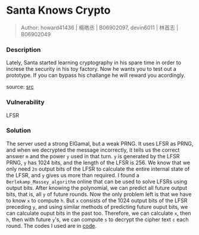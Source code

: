 # Santa Knows Crypto

> Author: howard41436 | 楊皓丞 | B06902097, devin6011 | 林首志 | B06902049

### Description

Lately, Santa started learning cryptography in his spare time in order to increse the security in his toy factory. Now he wants you to test out a prototype. If you can bypass his challange he will reward you acordingly.

source: [src](./src)

### Vulnerability

LFSR

### Solution

The server used a strong ElGamal, but a weak PRNG. It uses LFSR as PRNG, and when we decrypted the message incorrectly, it tells us the correct answer `m` and the power `y`  used in that turn. `y` is generated by the LFSR PRNG, `y` has 1024 bits, and the length of the LFSR is 256. We know that we only need `2n` output bits of the LFSR to calculate the entire internal state of the LFSR, and `y` gives us more than required. I found a `Berlekamp_Massey_algorithm` online that can be used to solve LFSRs using output bits. After knowing the polynomial, we can predict all future output bits, that is, all `y` of future rounds. Now the only problem left is that we have to know `x` to compute `h`. But `x` consists of the 1024 output bits of the LFSR preceding `y`, and using similar methods of predicting future ouput bits, we can calculate ouput bits in the past too. Therefore, we can calculate `x`, then `h`, then with future `y`'s, we can compute `s` to decrypt the cipher text `c` each round. The codes I used are in [code](./code).